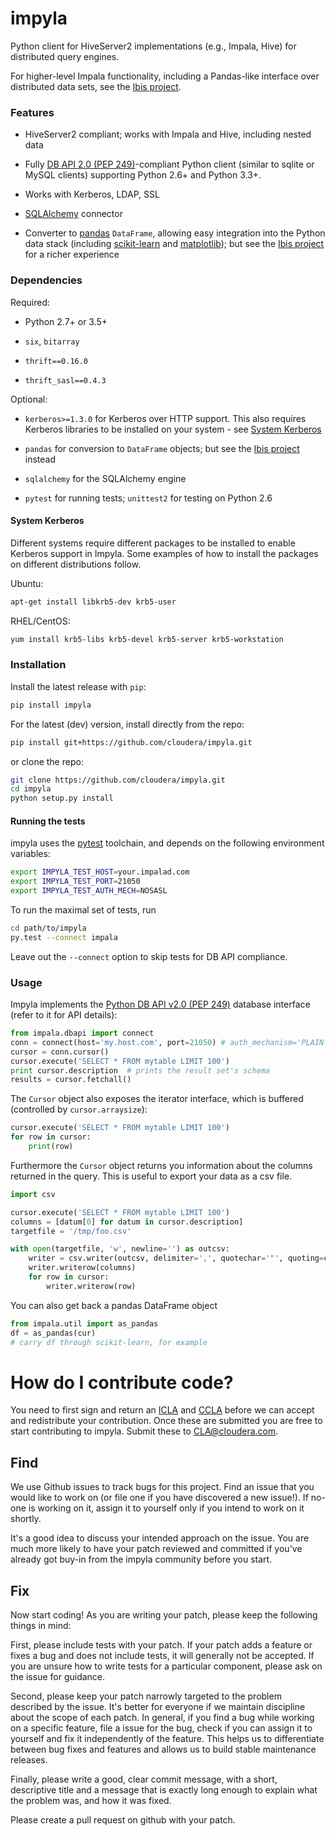# impyla

Python client for HiveServer2 implementations (e.g., Impala, Hive) for
distributed query engines.

For higher-level Impala functionality, including a Pandas-like interface over
distributed data sets, see the [Ibis project][ibis].

### Features

* HiveServer2 compliant; works with Impala and Hive, including nested data

* Fully [DB API 2.0 (PEP 249)][pep249]-compliant Python client (similar to
sqlite or MySQL clients) supporting Python 2.6+ and Python 3.3+.

* Works with Kerberos, LDAP, SSL

* [SQLAlchemy][sqlalchemy] connector

* Converter to [pandas][pandas] `DataFrame`, allowing easy integration into the
Python data stack (including [scikit-learn][sklearn] and
[matplotlib][matplotlib]); but see the [Ibis project][ibis] for a richer
experience

### Dependencies

Required:

* Python 2.7+ or 3.5+

* `six`, `bitarray`

* `thrift==0.16.0`

* `thrift_sasl==0.4.3`

Optional:

* `kerberos>=1.3.0` for Kerberos over HTTP support. This also requires Kerberos libraries
   to be installed on your system - see [System Kerberos](#system-kerberos)

* `pandas` for conversion to `DataFrame` objects; but see the [Ibis project][ibis] instead

* `sqlalchemy` for the SQLAlchemy engine

* `pytest` for running tests; `unittest2` for testing on Python 2.6


#### System Kerberos

Different systems require different packages to be installed to enable Kerberos support in
Impyla. Some examples of how to install the packages on different distributions follow.

Ubuntu:
```bash
apt-get install libkrb5-dev krb5-user
```

RHEL/CentOS:
```bash
yum install krb5-libs krb5-devel krb5-server krb5-workstation
```

### Installation

Install the latest release with `pip`:

```bash
pip install impyla
```

For the latest (dev) version, install directly from the repo:

```bash
pip install git+https://github.com/cloudera/impyla.git
```

or clone the repo:

```bash
git clone https://github.com/cloudera/impyla.git
cd impyla
python setup.py install
```

#### Running the tests

impyla uses the [pytest][pytest] toolchain, and depends on the following
environment variables:

```bash
export IMPYLA_TEST_HOST=your.impalad.com
export IMPYLA_TEST_PORT=21050
export IMPYLA_TEST_AUTH_MECH=NOSASL
```

To run the maximal set of tests, run

```bash
cd path/to/impyla
py.test --connect impala
```

Leave out the `--connect` option to skip tests for DB API compliance.


### Usage

Impyla implements the [Python DB API v2.0 (PEP 249)][pep249] database interface
(refer to it for API details):

```python
from impala.dbapi import connect
conn = connect(host='my.host.com', port=21050) # auth_mechanism='PLAIN' for unsecured Hive connection, see function doc
cursor = conn.cursor()
cursor.execute('SELECT * FROM mytable LIMIT 100')
print cursor.description  # prints the result set's schema
results = cursor.fetchall()
```

The `Cursor` object also exposes the iterator interface, which is buffered
(controlled by `cursor.arraysize`):

```python
cursor.execute('SELECT * FROM mytable LIMIT 100')
for row in cursor:
    print(row)
```

Furthermore the `Cursor` object returns you information about the columns
returned in the query. This is useful to export your data as a csv file.

```python
import csv

cursor.execute('SELECT * FROM mytable LIMIT 100')
columns = [datum[0] for datum in cursor.description]
targetfile = '/tmp/foo.csv'

with open(targetfile, 'w', newline='') as outcsv:
    writer = csv.writer(outcsv, delimiter=',', quotechar='"', quoting=csv.QUOTE_ALL, lineterminator='\n')
    writer.writerow(columns)
    for row in cursor:
        writer.writerow(row)
```

You can also get back a pandas DataFrame object

```python
from impala.util import as_pandas
df = as_pandas(cur)
# carry df through scikit-learn, for example
```


[pep249]: http://legacy.python.org/dev/peps/pep-0249/
[pandas]: http://pandas.pydata.org/
[sklearn]: http://scikit-learn.org/
[matplotlib]: http://matplotlib.org/
[pytest]: http://pytest.org/latest/
[sqlalchemy]: http://www.sqlalchemy.org/
[ibis]: http://www.ibis-project.org/

# How do I contribute code?
You need to first sign and return an
[ICLA](https://github.com/cloudera/native-toolchain/blob/icla/Cloudera%20ICLA_25APR2018.pdf)
and
[CCLA](https://github.com/cloudera/native-toolchain/blob/icla/Cloudera%20CCLA_25APR2018.pdf)
before we can accept and redistribute your contribution. Once these are submitted you are
free to start contributing to impyla. Submit these to CLA@cloudera.com.

## Find
We use Github issues to track bugs for this project. Find an issue that you would like to
work on (or file one if you have discovered a new issue!). If no-one is working on it,
assign it to yourself only if you intend to work on it shortly.

It's a good idea to discuss your intended approach on the issue. You are much more
likely to have your patch reviewed and committed if you've already got buy-in from the
impyla community before you start.

## Fix
Now start coding! As you are writing your patch, please keep the following things in mind:

First, please include tests with your patch. If your patch adds a feature or fixes a bug
and does not include tests, it will generally not be accepted. If you are unsure how to
write tests for a particular component, please ask on the issue for guidance.

Second, please keep your patch narrowly targeted to the problem described by the issue.
It's better for everyone if we maintain discipline about the scope of each patch. In
general, if you find a bug while working on a specific feature, file a issue for the bug,
check if you can assign it to yourself and fix it independently of the feature. This helps
us to differentiate between bug fixes and features and allows us to build stable
maintenance releases.

Finally, please write a good, clear commit message, with a short, descriptive title and
a message that is exactly long enough to explain what the problem was, and how it was
fixed.

Please create a pull request on github with your patch.
